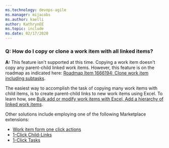 ```yaml
---
ms.technology: devops-agile
ms.manager: mijacobs
ms.author: kaelli
author: KathrynEE
ms.topic: include
ms.date: 02/17/2020
---
```


<a id="faq-copy-clone" />

### Q: How do I copy or clone a work item with all linked items?

**A:** This feature isn't supported at this time. Copying a work item doesn't copy any parent-child linked work items. However, this feature is on the roadmap as indicated here: [Roadmap Item 1666194: Clone work item including subtasks](https://dev.azure.com/mseng/AzureDevOpsRoadmap/_workitems/edit/1666194).

The easiest way to accomplish the task of copying many work items with child items, is to create parent-child links to new work items using Excel. To learn how, see [Bulk add or modify work items with Excel, Add a hierarchy of linked work items](/azure/devops/boards/backlogs/office/bulk-add-modify-work-items-excel#add-a-hierarchy-of-linked-work-items).

Other solutions include employing one of the following Marketplace extensions:

* [Work item form one click actions](https://marketplace.visualstudio.com/items?itemName=mohitbagra.witoneclickactions)
* [1-Click Child-Links](https://marketplace.visualstudio.com/items?itemName=ruifig.vsts-work-item-one-click-child-links)
* [1-Click Tasks](https://marketplace.visualstudio.com/items?itemName=ruifig.vsts-work-item-one-click-tasks)
